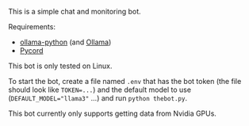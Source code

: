 This is a simple chat and monitoring bot.

Requirements:

* [ollama-python](https://github.com/ollama/ollama-python) (and [Ollama](https://ollama.com))
* [Pycord](https://pycord.dev/)

This bot is only tested on Linux.

To start the bot, create a file named `.env` that has the bot token (the file should look like `TOKEN=...`) and the default model to use (`DEFAULT_MODEL="llama3"` ...) and run `python thebot.py`.

This bot currently only supports getting data from Nvidia GPUs.